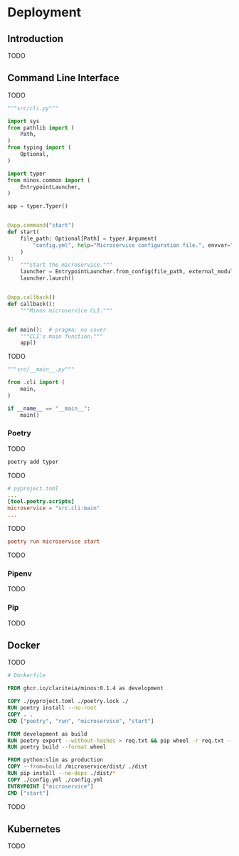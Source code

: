 # Deployment

## Introduction

TODO

## Command Line Interface

TODO

```python
"""src/cli.py"""

import sys
from pathlib import (
    Path,
)
from typing import (
    Optional,
)

import typer
from minos.common import (
    EntrypointLauncher,
)

app = typer.Typer()


@app.command("start")
def start(
    file_path: Optional[Path] = typer.Argument(
        "config.yml", help="Microservice configuration file.", envvar="MINOS_CONFIGURATION_FILE_PATH",
    )
):
    """Start the microservice."""
    launcher = EntrypointLauncher.from_config(file_path, external_modules=[sys.modules["src.queries"]])
    launcher.launch()


@app.callback()
def callback():
    """Minos microservice CLI."""


def main():  # pragma: no cover
    """CLI's main function."""
    app()
```

TODO

```python
"""src/__main__.py"""

from .cli import (
    main,
)

if __name__ == "__main__":
    main()
```

### Poetry

TODO

```python
poetry add typer
```

TODO

```toml
# pyproject.toml
...
[tool.poetry.scripts]
microservice = "src.cli:main"
...
```
TODO

```toml
poetry run microservice start
```

TODO

### Pipenv
TODO

### Pip
TODO

## Docker

TODO

```dockerfile
# Dockerfile

FROM ghcr.io/clariteia/minos:0.1.4 as development

COPY ./pyproject.toml ./poetry.lock ./
RUN poetry install --no-root
COPY . .
CMD ["poetry", "run", "microservice", "start"]

FROM development as build
RUN poetry export --without-hashes > req.txt && pip wheel -r req.txt --wheel-dir ./dist
RUN poetry build --format wheel

FROM python:slim as production
COPY --from=build /microservice/dist/ ./dist
RUN pip install --no-deps ./dist/*
COPY ./config.yml ./config.yml
ENTRYPOINT ["microservice"]
CMD ["start"]
```

TODO

## Kubernetes
TODO